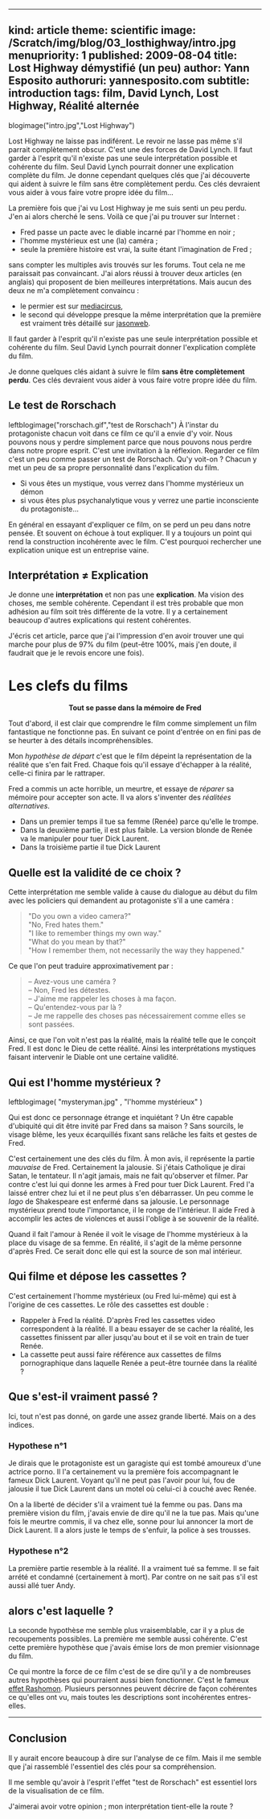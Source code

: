 -----
kind: article
theme: scientific
image: /Scratch/img/blog/03_losthighway/intro.jpg
menupriority: 1
published: 2009-08-04
title: Lost Highway démystifié (un peu)
author: Yann Esposito
authoruri: yannesposito.com
subtitle: introduction
tags:  film, David Lynch, Lost Highway, Réalité alternée
-----

blogimage("intro.jpg","Lost Highway")

<div class="intro">
Lost Highway ne laisse pas indiférent. Le revoir ne lasse pas même s'il parrait complètement obscur. 
C'est une des forces de David Lynch.
Il faut garder à l'esprit qu'il n'existe pas une seule interprétation possible et cohérente du film. 
Seul David Lynch pourrait donner une explication complète du film. 
Je donne cependant quelques clés que j'ai découverte qui aident à suivre le film sans être complètement perdu. 
Ces clés devraient vous aider à vous faire votre propre idée du film...
</div>

La première fois que j'ai vu Lost Highway je me suis senti un peu perdu.
J'en ai alors cherché le sens. Voilà ce que j'ai pu trouver sur Internet :

  - Fred passe un pacte avec le diable incarné par l'homme en noir ;
  - l'homme mystérieux est une (la) caméra ;
  - seule la première histoire est vrai, la suite étant l'imagination de Fred ;

sans compter les multiples avis trouvés sur les forums. Tout cela ne me paraissait pas convaincant.
J'ai alors réussi à trouver deux articles (en anglais) qui proposent de bien meilleures interprétations. Mais aucun des deux ne m'a complètement convaincu :

- le permier est sur [mediacircus](http://www.mediacircus.net/lh.html),
- le second qui développe presque la même interprétation que la première est vraiment très détaillé sur [jasonweb](http://www.jasonsweb.com/LostHighway/main.htm).

Il faut garder à l'esprit qu'il n'existe pas une seule interprétation possible et cohérente du film. Seul David Lynch pourrait donner l'explication complète du film.

Je donne quelques clés aidant à suivre le film **sans être complètement perdu**.
Ces clés devraient vous aider à vous faire votre propre idée du film.

## Le test de Rorschach

leftblogimage("rorschach.gif","test de Rorschach")
À l'instar du protagoniste chacun voit dans ce film ce qu'il a envie d'y voir. Nous pouvons nous y perdre simplement parce que nous pouvons nous perdre dans notre propre esprit. C'est une invitation à la réflexion. Regarder ce film c'est un peu comme passer un test de Rorschach. Qu'y voit-on ? Chacun y met un peu de sa propre personnalité dans l'explication du film.

  - Si vous êtes un mystique, vous verrez dans l'homme mystérieux un démon
  - si vous êtes plus psychanalytique vous y verrez une partie inconsciente du protagoniste...

En général en essayant d'expliquer ce film, on se perd un peu dans notre pensée. Et souvent on échoue à tout expliquer. Il y a toujours un point qui rend la construction incohérente avec le film. C'est pourquoi rechercher une explication unique est un entreprise vaine.

## Interprétation &ne; Explication

Je donne une **interprétation** et non pas une **explication**. Ma vision des choses, me semble cohérente. Cependant il est très probable que mon adhésion au film soit très différente de la votre. 
Il y a certainement beaucoup d'autres explications qui restent cohérentes. 

J'écris cet article, parce que j'ai l'impression d'en avoir trouver une qui marche pour plus de 97% du film (peut-être 100%, mais j'en doute, il faudrait que je le revois encore une fois).

# Les clefs du films

<div class="encadre" style="text-align: center">
        <strong>
            Tout se passe dans la mémoire de Fred
        </strong>
</div>

Tout d'abord, il est clair que comprendre le film comme simplement un film fantastique ne fonctionne pas. En suivant ce point d'entrée on en fini pas de se heurter à des détails incompréhensibles.

Mon *hypothèse de départ* c'est que le film dépeint la représentation de la réalité que s'en fait Fred.
Chaque fois qu'il essaye d'échapper à la réalité, celle-ci finira par le rattraper.

Fred a commis un acte horrible, un meurtre, et essaye de *réparer* sa mémoire pour accepter son acte. Il va alors s'inventer des *réalitées alternatives*.

  - Dans un premier temps il tue sa femme (Renée) parce qu'elle le trompe.
  - Dans la deuxième partie, il est plus faible. La version blonde de Renée va le manipuler pour tuer Dick Laurent.
  - Dans la troisième partie il tue Dick Laurent

## Quelle est la validité de ce choix ?

Cette interprétation me semble valide à cause du dialogue au début du film avec les policiers qui demandent au protagoniste s'il a une caméra :

> "Do you own a video camera?"  
> "No, Fred hates them."  
> "I like to remember things my own way."  
> "What do you mean by that?"  
> "How I remember them, not necessarily the way they happened."

Ce que l'on peut traduire approximativement par :

> &ndash; Avez-vous une caméra ?  
> &ndash; Non, Fred les détestes.  
> &ndash; J'aime me rappeler les choses à ma façon.  
> &ndash; Qu'entendez-vous par là ?  
> &ndash; Je me rappelle des choses pas nécessairement comme elles se sont passées.

Ainsi, ce que l'on voit n'est pas la réalité, mais la réalité telle que le conçoit Fred. Il est donc le Dieu de cette réalité. Ainsi les interprétations mystiques faisant intervenir le Diable ont une certaine validité.

## Qui est l'homme mystérieux ?

leftblogimage( "mysteryman.jpg" , "l'homme mystérieux" )

Qui est donc ce personnage étrange et inquiétant ? 
Un être capable d'ubiquité qui dit être invité par Fred dans sa maison ? 
Sans sourcils, le visage blême, les yeux écarquillés fixant sans relâche les faits et gestes de Fred.

C'est certainement une des clés du film. 
À mon avis, il représente la partie *mauvaise* de Fred.
Certainement la jalousie.  Si j'étais Catholique je dirai Satan, le tentateur. 
Il n'agit jamais, mais ne fait qu'observer et filmer. 
Par contre c'est lui qui donne les armes à Fred pour tuer Dick Laurent. 
Fred l'a laissé entrer chez lui et il ne peut plus s'en débarrasser. 
Un peu comme le _Iago_ de Shakespeare est enfermé dans sa jalousie. 
Le personnage mystérieux prend toute l'importance, il le ronge de l'intérieur. 
Il aide Fred à accomplir les actes de violences et aussi l'oblige à se souvenir de la réalité.

Quand il fait l'amour à Renée il voit le visage de l'homme mystérieux à la place du visage de sa femme. En réalité, il s'agit de la même personne d'après Fred. Ce serait donc elle qui est la source de son mal intérieur.


## Qui filme et dépose les cassettes ?

C'est certainement l'homme mystérieux (ou Fred lui-même) qui est à l'origine de ces cassettes.
Le rôle des cassettes est double : 

+ Rappeler à Fred la réalité. D'après Fred les cassettes video correspondent à la réalité.  Il a beau essayer de se cacher la réalité, les cassettes finissent par aller jusqu'au bout et il se voit en train de tuer Renée.
+ La cassette peut aussi faire référence aux cassettes de films pornographique dans laquelle Renée a peut-être tournée dans la réalité ?

## Que s'est-il vraiment passé ?

Ici, tout n'est pas donné, on garde une assez grande liberté. Mais on a des indices. 

### Hypothese n°1

Je dirais que le protagoniste est un garagiste qui est tombé amoureux d'une actrice porno. Il l'a certainement vu la première fois accompagnant le fameux Dick Laurent. Voyant qu'il ne peut pas l'avoir pour lui, fou de jalousie il tue Dick Laurent dans un motel où celui-ci à couché avec Renée. 

On a la liberté de décider s'il a vraiment tué la femme ou pas.
Dans ma première vision du film, j'avais envie de dire qu'il ne la tue pas. Mais qu'une fois le meurtre commis, il va chez elle, sonne pour lui annoncer la mort de Dick Laurent. Il a alors juste le temps de s'enfuir, la police à ses trousses.

### Hypothese n°2

La première partie resemble à la réalité. Il a vraiment tué sa femme. Il se fait arrété et condamné (certainement à mort). Par contre on ne sait pas s'il est aussi allé tuer Andy.

## alors c'est laquelle ?

La seconde hypothèse me semble plus vraisemblable, car il y a plus de recoupements possibles. 
La première me semble aussi cohérente. C'est cette première hypothèse que j'avais émise lors de mon premier visionnage du film.

Ce qui montre la force de ce film c'est de se dire qu'il y a de nombreuses autres hypothèses qui pourraient aussi bien fonctionner. C'est le fameux [effet Rashomon](http://en.wikipedia.org/wiki/Rashomon_effect). Plusieurs personnes peuvent décrire de façon cohérentes ce qu'elles ont vu, mais toutes les descriptions sont incohérentes entres-elles.

---

## Conclusion

Il y aurait encore beaucoup à dire sur l'analyse de ce film. Mais il me semble que j'ai rassemblé l'essentiel des clés pour sa compréhension.

Il me semble qu'avoir à l'esprit l'effet "test de Rorschach" est essentiel lors de la visualisation de ce film.

J'aimerai avoir votre opinion ; mon interprétation tient-elle la route ?

